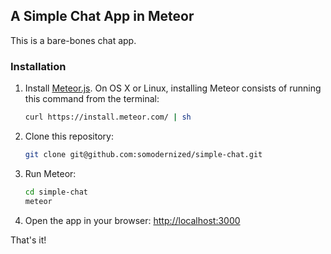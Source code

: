 ## A Simple Chat App in Meteor

This is a bare-bones chat app.

### Installation

1. Install [Meteor.js](https://www.meteor.com/install). On OS X or Linux, installing Meteor consists of running this command from the terminal:

    ```bash
    curl https://install.meteor.com/ | sh
    ```

2. Clone this repository:

    ```bash
    git clone git@github.com:somodernized/simple-chat.git
    ```

3. Run Meteor:

    ```bash
    cd simple-chat
    meteor
    ```

4. Open the app in your browser: [http://localhost:3000](http://localhost:3000/)

That's it!

